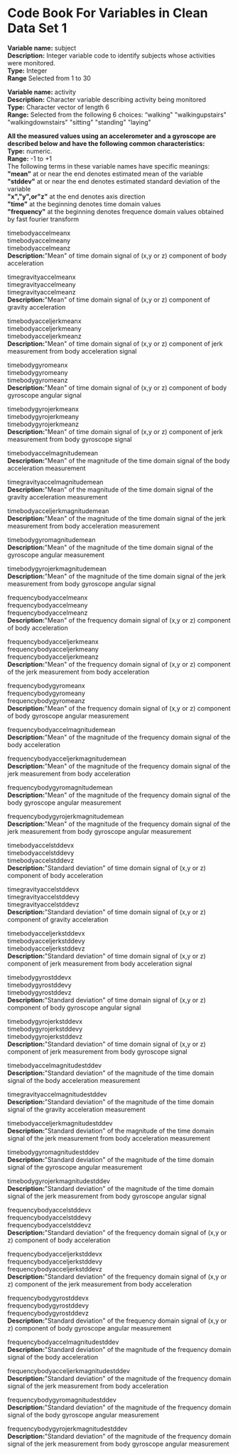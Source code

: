 # Code Book For Variables in Clean Data Set 1
 
**Variable name:**				subject  
**Description:**				Integer variable code to identify subjects whose
							activities were monitored.  
**Type:**						Integer  
**Range**					Selected from 1 to 30


**Variable name:**     				activity  
**Description:**					Character variable describing activity being 									monitored  
**Type:**						Character vector of length 6  
**Range:**						Selected from the following 6 choices:
							“walking"
							"walkingupstairs"
							"walkingdownstairs"
							"sitting"
							"standing"
							"laying"
							


**All the measured values using an accelerometer and a gyroscope are described below and have the following common characteristics:**  
**Type:**						numeric.   
**Range:**						-1 to +1  
The following terms in these variable names have specific meanings:  
**"mean"**						at or near the end denotes estimated mean of the variable  
**"stddev"**						at or near the end denotes estimated standard deviation
							of the variable  
**"x","y",or"z"**						at the end denotes axis direction  
**"time"**		 				at the beginning denotes time domain values  
**"frequency"**				 	at the beginning denotes frequence domain values
							obtained by fast fourier transform		


timebodyaccelmeanx    
timebodyaccelmeany    
timebodyaccelmeanz  
  **Description:**"Mean" of time domain signal of (x,y or z) component of body acceleration   

timegravityaccelmeanx  
timegravityaccelmeany    
timegravityaccelmeanz    
**Description:**"Mean" of time domain signal of (x,y or z) component of gravity acceleration 

timebodyacceljerkmeanx   
timebodyacceljerkmeany    
timebodyacceljerkmeanz   
**Description:**"Mean" of time domain signal of (x,y or z) component of jerk measurement from body acceleration signal


timebodygyromeanx    
timebodygyromeany   
timebodygyromeanz    
 **Description:**"Mean" of time domain signal of (x,y or z) component of body gyroscope angular signal 

timebodygyrojerkmeanx   
timebodygyrojerkmeany    
timebodygyrojerkmeanz   
**Description:**"Mean" of time domain signal of (x,y or z) component of jerk measurement from body gyroscope signal  

timebodyaccelmagnitudemean    
**Description:**"Mean" of the magnitude of the time domain signal of the body  acceleration measurement  


timegravityaccelmagnitudemean    
**Description:**"Mean"  of the magnitude of the time domain signal of the gravity  acceleration measurement

timebodyacceljerkmagnitudemean   
**Description:**"Mean" of the magnitude of the time domain signal of the jerk measurement from body  acceleration measurement

timebodygyromagnitudemean    
**Description:**"Mean" of the magnitude of the time domain signal of the gyroscope angular measurement 

timebodygyrojerkmagnitudemean    
**Description:**"Mean" of the magnitude of the time domain signal of the jerk measurement from body gyroscope angular signal 

frequencybodyaccelmeanx   
frequencybodyaccelmeany    
frequencybodyaccelmeanz    
**Description:**"Mean" of the frequency domain signal of (x,y or z) component of body acceleration  

frequencybodyacceljerkmeanx    
frequencybodyacceljerkmeany    
frequencybodyacceljerkmeanz    
**Description:**"Mean" of the frequency domain signal of (x,y or z) component of the jerk measurement from body acceleration
  

frequencybodygyromeanx    
frequencybodygyromeany    
frequencybodygyromeanz    
**Description:**"Mean" of the frequency domain signal of (x,y or z) component of body gyroscope angular measurement  

frequencybodyaccelmagnitudemean    
**Description:**"Mean" of the magnitude of the frequency domain signal of the body acceleration

frequencybodyacceljerkmagnitudemean     
 **Description:**"Mean" of the magnitude of the frequency domain signal of the jerk measurement from body acceleration


frequencybodygyromagnitudemean   
**Description:**"Mean" of the magnitude of the frequency domain signal of the body gyroscope angular measurement


frequencybodygyrojerkmagnitudemean    
**Description:**"Mean" of the magnitude of the frequency domain signal of the jerk measurement from body gyroscope angular measurement


timebodyaccelstddevx    
timebodyaccelstddevy    
timebodyaccelstddevz  
  **Description:**"Standard deviation" of time domain signal of (x,y or z) component of body acceleration   

timegravityaccelstddevx  
timegravityaccelstddevy    
timegravityaccelstddevz    
**Description:**"Standard deviation" of time domain signal of (x,y or z) component of gravity acceleration 

timebodyacceljerkstddevx   
timebodyacceljerkstddevy    
timebodyacceljerkstddevz   
**Description:**"Standard deviation" of time domain signal of (x,y or z) component of jerk measurement from body acceleration signal


timebodygyrostddevx    
timebodygyrostddevy   
timebodygyrostddevz    
 **Description:**"Standard deviation" of time domain signal of (x,y or z) component of body gyroscope angular signal 

timebodygyrojerkstddevx   
timebodygyrojerkstddevy    
timebodygyrojerkstddevz   
**Description:**"Standard deviation" of time domain signal of (x,y or z) component of jerk measurement from body gyroscope signal  

timebodyaccelmagnitudestddev    
**Description:**"Standard deviation" of the magnitude of the time domain signal of the body  acceleration measurement  


timegravityaccelmagnitudestddev    
**Description:**"Standard deviation"  of the magnitude of the time domain signal of the gravity  acceleration measurement

timebodyacceljerkmagnitudestddev   
**Description:**"Standard deviation" of the magnitude of the time domain signal of the jerk measurement from body  acceleration measurement

timebodygyromagnitudestddev    
**Description:**"Standard deviation" of the magnitude of the time domain signal of the gyroscope angular measurement 

timebodygyrojerkmagnitudestddev    
**Description:**"Standard deviation" of the magnitude of the time domain signal of the jerk measurement from body gyroscope angular signal 

frequencybodyaccelstddevx   
frequencybodyaccelstddevy    
frequencybodyaccelstddevz    
**Description:**"Standard deviation" of the frequency domain signal of (x,y or z) component of body acceleration  

frequencybodyacceljerkstddevx    
frequencybodyacceljerkstddevy    
frequencybodyacceljerkstddevz    
**Description:**"Standard deviation" of the frequency domain signal of (x,y or z) component of the jerk measurement from body acceleration
  

frequencybodygyrostddevx    
frequencybodygyrostddevy    
frequencybodygyrostddevz    
**Description:**"Standard deviation" of the frequency domain signal of (x,y or z) component of body gyroscope angular measurement  

frequencybodyaccelmagnitudestddev    
**Description:**"Standard deviation" of the magnitude of the frequency domain signal of the body acceleration

frequencybodyacceljerkmagnitudestddev     
 **Description:**"Standard deviation" of the magnitude of the frequency domain signal of the jerk measurement from body acceleration


frequencybodygyromagnitudestddev   
**Description:**"Standard deviation" of the magnitude of the frequency domain signal of the body gyroscope angular measurement


frequencybodygyrojerkmagnitudestddev    
**Description:**"Standard deviation" of the magnitude of the frequency domain signal of the jerk measurement from body gyroscope angular measurement


